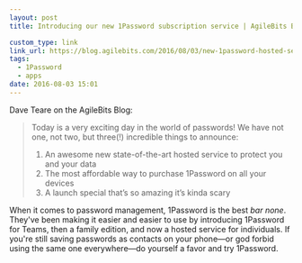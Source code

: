 ```yaml
---
layout: post
title: Introducing our new 1Password subscription service | AgileBits Blog

custom_type: link
link_url: https://blog.agilebits.com/2016/08/03/new-1password-hosted-service/
tags:
  - 1Password
  - apps
date: 2016-08-03 15:01
---
```

Dave Teare on the AgileBits Blog:

> Today is a very exciting day in the world of passwords! We have not one, not two, but three(!) incredible things to announce:
>
> 1. An awesome new state-of-the-art hosted service to protect you and your data
> 2. The most affordable way to purchase 1Password on all your devices
> 3. A launch special that’s so amazing it’s kinda scary

When it comes to password management, 1Password is the best *bar none*. They've been making it easier and easier to use by introducing 1Password for Teams, then a family edition, and now a hosted service for individuals. If you're still saving passwords as contacts on your phone—or god forbid using the same one everywhere—do yourself a favor and try 1Password.
